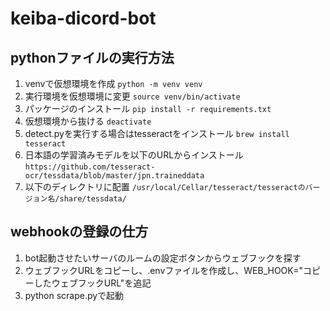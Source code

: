 # keiba-dicord-bot

## pythonファイルの実行方法
1. venvで仮想環境を作成
```python -m venv venv```
2. 実行環境を仮想環境に変更
```source venv/bin/activate```
3. パッケージのインストール
```pip install -r requirements.txt```
4. 仮想環境から抜ける
```deactivate```
5. detect.pyを実行する場合はtesseractをインストール
```brew install tesseract```
6. 日本語の学習済みモデルを以下のURLからインストール
```https://github.com/tesseract-ocr/tessdata/blob/master/jpn.traineddata```
7. 以下のディレクトリに配置
```/usr/local/Cellar/tesseract/tesseractのバージョン名/share/tessdata/```

## webhookの登録の仕方
1. bot起動させたいサーバのルームの設定ボタンからウェブフックを探す
2. ウェブフックURLをコピーし、.envファイルを作成し、WEB_HOOK="コピーしたウェブフックURL"を追記
3. python scrape.pyで起動
